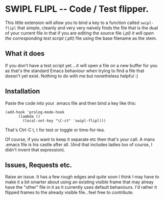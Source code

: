 # SWIPL FLIPL -- Code / Test flipper.

This little extension will allow you to bind a key to a function
called `swipl-flipl` that simple, cleanly and very very naively finds
the file that is the dual of your current file in that if you are
editing the source file (*.pl) it will open the corresponding test
script (*.plt) file using the base filename as the stem.

## What it does

If you don't have a test script yet....it will open a file on a new
buffer for you as that's the standard Emacs behaviour when trying to
find a file that doesn't yet exist. Nothing to do with me but
nonetheless helpful :)

## Installation

Paste the code into your .emacs file and then bind a key like this:

    (add-hook 'prolog-mode-hook
          (lambda ()
            (local-set-key "\C-ct" 'swipl-flipl)))

That's Ctrl-C t, t for test or toggle or time-for-tea.

Of course, if you want to keep it separate etc then that's your
call. A mans .emacs file is his castle after all. (And that includes
ladies too of course, I didn't invent that expression).

## Issues, Requests etc.

Raise an issue. It has a few rough edges and quite soon I think I may
have to make it a bit smarter about using an existing visible frame
that may alreay have the "other" file in it as it currently uses
default behaviours. I'd rather it flipped frames to the already
visible file...feel free to contribute.
